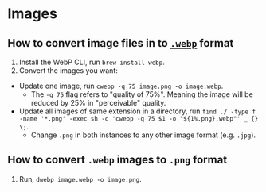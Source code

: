 # Images

## How to convert image files in to [`.webp`](https://developers.google.com/speed/webp) format

1. Install the WebP CLI, run `brew install webp`.
2. Convert the images you want:
  - Update one image, run `cwebp -q 75 image.png -o image.webp`.
    - The `-q 75` flag refers to "quality of 75%". Meaning the image will be reduced by 25% in "perceivable" quality.
  - Update all images of same extension in a directory, run `find ./ -type f -name '*.png' -exec sh -c 'cwebp -q 75 $1 -o "${1%.png}.webp"' _ {} \;`.
    - Change `.png` in both instances to any other image format (e.g. `.jpg`).

## How to convert `.webp` images to `.png` format

1. Run, `dwebp image.webp -o image.png`.
